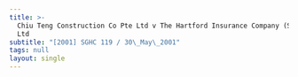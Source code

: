 ```yaml
---
title: >-
  Chiu Teng Construction Co Pte Ltd v The Hartford Insurance Company (Singapore)
  Ltd
subtitle: "[2001] SGHC 119 / 30\_May\_2001"
tags: null
layout: single
---
```


